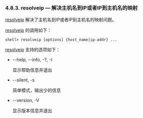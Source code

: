 ### 4.8.3. resolveip — 解决主机名到IP或者IP到主机名的映射

[resolveip](#) 解决了主机名到IP或者IP到主机名的映射问题。

[resolveip](#) 的调用如下：

```shell
shell> resolveip [options] {host_name|ip-addr} ...
```

[resolveip](#) 支持的选项如下：

* --help, --info, -?, -I

	显示帮助信息并退出

* --silent, -s

	简单模式，输出少的信息

* --version, -V

	显示版本信息并退出

